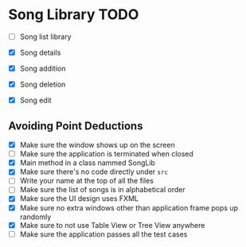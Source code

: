# Song Library TODO
- [ ] Song list library

- [X] Song details

- [X] Song addition
- [X] Song deletion
- [X] Song edit

## Avoiding Point Deductions
- [X] Make sure the window shows up on the screen
- [ ] Make sure the application is terminated when closed
- [X] Main method in a class nammed SongLib
- [X] Make sure there's no code directly under `src`
- [ ] Write your name at the top of all the files
- [ ] Make sure the list of songs is in alphabetical order
- [X] Make sure the UI design uses FXML
- [X] Make sure no extra windows other than application frame pops up randomly
- [X] Make sure to not use Table View or Tree View anywhere
- [ ] Make sure the application passes all the test cases